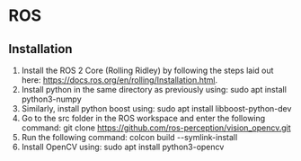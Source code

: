 # ROS
## Installation
1. Install the ROS 2 Core (Rolling Ridley) by following the steps laid out here: https://docs.ros.org/en/rolling/Installation.html.
2. Install python in the same directory as previously using: sudo apt install python3-numpy
3. Similarly, install python boost using: sudo apt install libboost-python-dev
4. Go to the src folder in the ROS workspace and enter the following command: git clone https://github.com/ros-perception/vision_opencv.git
5. Run the following command: colcon build --symlink-install
6. Install OpenCV using: sudo apt install python3-opencv
